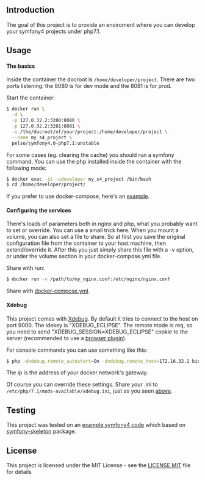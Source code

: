 ## Introduction

The goal of this project is to provide an enviroment where you can develop your symfony4 projects under php7.1.

## Usage

#### The basics

Inside the container the docroot is `/home/developer/project`. There are two ports listening: the 8080 is for dev mode and the 8081 is for prod.

Start the container:
```bash
$ docker run \
  -d \
  -p 127.0.32.2:3280:8080 \
  -p 127.0.32.2:3281:8081 \
  -v /the/docroot/of/your/project:/home/developer/project \
  --name my_s4_project \
  pelso/symfony4.0-php7.1:unstable
```

For some cases (eg. clearing the cache) you should run a symfony command. You can use the php installed inside the container with the following mode:
```bash
$ docker exec -it -udeveloper my_s4_project /bin/bash
$ cd /home/developer/project/
```

If you prefer to use docker-compose, here's an [example](https://github.com/blalhu/docker-symfony-4.0-test-code/blob/master/docker/docker-compose.yml).

#### <a name="configuring_the_services"></a>Configuring the services

There's loads of parameters both in nginx and php, what you probably want to set or override. You can use a small trick here. When you mount a volume, you can also set a file to share. So at first you save the original configuration file from the container to your host machine, then extend/override it.  After this you just simply share this file with a -v option, or under the volume section in your docker-compose.yml file.

Share with run:
```bash
$ docker run -v /path/to/my_nginx.conf:/etc/nginx/nginx.conf
```

Share with [docker-compose.yml](https://github.com/blalhu/docker-symfony-4.0-test-code/blob/master/docker/docker-compose.yml#L12).

#### Xdebug

This project comes with [Xdebug](https://xdebug.org/index.php). By default it tries to connect to the host on port 9000. The idekey is "XDEBUG_ECLIPSE". The remote mode is req, so you need to send "XDEBUG_SESSION=XDEBUG_ECLIPSE" cookie to the server (recommended to use a [browser plugin](https://confluence.jetbrains.com/display/PhpStorm/Browser+Debugging+Extensions)).

For console commands you can use something like this:
```bash
$ php -dxdebug.remote_autostart=On -dxdebug.remote_host=172.16.32.1 bin/console test
```
The ip is the address of your docker network's gateway.

Of course you can override these settings. Share your .ini to `/etc/php/7.1/mods-available/xdebug.ini`, just as you seen [above](#configuring_the_services). 

## Testing

This project was tested on an [example symfony4 code](https://github.com/blalhu/docker-symfony-4.0-test-code) which based on [symfony-skeleton](https://packagist.org/packages/symfony/skeleton) package.

## License

This project is licensed under the MIT License - see the [LICENSE.MIT](LICENSE.MIT) file for details